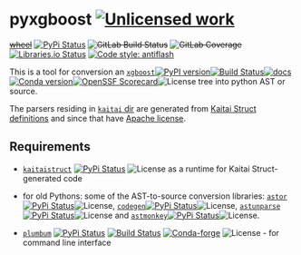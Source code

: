 pyxgboost [![Unlicensed work](https://raw.githubusercontent.com/unlicense/unlicense.org/master/static/favicon.png)](https://unlicense.org/)
===============
~~[wheel](https://gitlab.com/KOLANICH/pyxgboost/-/jobs/artifacts/master/raw/wheels/pyxgboost-0.CI-py3-none-any.whl?job=build)~~
[![PyPi Status](https://img.shields.io/pypi/v/pyxgboost.svg)](https://pypi.python.org/pypi/pyxgboost)
~~![GitLab Build Status](https://gitlab.com/KOLANICH/pyxgboost/badges/master/pipeline.svg)~~
~~![GitLab Coverage](https://gitlab.com/KOLANICH/pyxgboost/badges/master/coverage.svg)~~
[![Libraries.io Status](https://img.shields.io/librariesio/github/KOLANICH/pyxgboost.svg)](https://libraries.io/github/KOLANICH/pyxgboost) [![Code style: antiflash](https://img.shields.io/badge/code%20style-antiflash-FFF.svg)](https://codeberg.org/KOLANICH-tools/antiflash.py) 

This is a tool for conversion an [`xgboost`](https://github.com/dmlc/xgboost)[![PyPI version](https://badge.fury.io/py/xgboost.svg)](https://pypi.python.org/pypi/xgboost/)[![Build Status](https://github.com/dmlc/xgboost/workflows/XGBoost-CI/badge.svg?branch=master)](https://github.com/dmlc/xgboost/actions)[![docs](https://readthedocs.org/projects/xgboost/badge/?version=latest)](https://xgboost.readthedocs.org)[![Conda version](https://img.shields.io/conda/vn/conda-forge/py-xgboost.svg)](https://anaconda.org/conda-forge/py-xgboost)[![OpenSSF Scorecard](https://api.securityscorecards.dev/projects/github.com/dmlc/xgboost/badge)](https://api.securityscorecards.dev/projects/github.com/dmlc/xgboost)![License](https://img.shields.io/github/license/dmlc/xgboost.svg) tree into python AST or source.

The parsers residing in [`kaitai` dir](./pyxgboost/kaitai) are generated from [Kaitai Struct](https://github.com/kaitai-io/kaitai_struct) [definitions](https://codeberg.org/KOLANICH-specs/kaitai_struct_formats/tree/xgboost/scientific/data_science/dmlc) and since that have [Apache license](./pyxgboost/kaitai).

Requirements
------------
* [`kaitaistruct`](https://github.com/kaitai-io/kaitai_struct_python_runtime)
  [![PyPi Status](https://img.shields.io/pypi/v/kaitaistruct.svg)](https://pypi.python.org/pypi/kaitaistruct)
  ![License](https://img.shields.io/github/license/kaitai-io/kaitai_struct_python_runtime.svg) as a runtime for Kaitai Struct-generated code
  
* for old Pythons: some of the AST-to-source conversion libraries: [`astor`](https://github.com/berkerpeksag/astor)[![PyPi Status](https://img.shields.io/pypi/v/astor.svg)](https://pypi.python.org/pypi/astor)![License](https://img.shields.io/github/license/berkerpeksag/astor.svg), [`codegen`](https://github.com/andreif/codegen)[![PyPi Status](https://img.shields.io/pypi/v/codegen.svg)](https://pypi.python.org/pypi/codegen)![License](https://img.shields.io/github/license/andreif/codegen.svg), [`astunparse`](https://github.com/simonpercivall/astunparse)[![PyPi Status](https://img.shields.io/pypi/v/astunparse.svg)](https://pypi.python.org/pypi/astunparse)![License](https://img.shields.io/github/license/simonpercivall/astunparse.svg) and [`astmonkey`](https://github.com/mutpy/astmonkey)[![PyPi Status](https://img.shields.io/pypi/v/astmonkey.svg)](https://pypi.python.org/pypi/astmonkey)![License](https://img.shields.io/github/license/mutpy/astmonkey.svg).

* [`plumbum`](https://github.com/tomerfiliba/plumbum)
  [![PyPi Status](https://img.shields.io/pypi/v/plumbum.svg)](https://pypi.python.org/pypi/plumbum)
  [![Build Status](https://github.com/tomerfiliba/plumbum/workflows/CI/badge.svg)](https://github.com/tomerfiliba/plumbum/actions)
 [![Conda-forge](https://img.shields.io/conda/vn/conda-forge/plumbum.svg)](https://github.com/conda-forge/plumbum-feedstock)
 ![License](https://img.shields.io/github/license/tomerfiliba/plumbum.svg) - for command line interface
